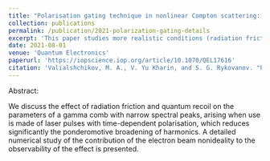 ```yaml
---
title: "Polarisation gating technique in nonlinear Compton scattering: effect of radiation friction and electron beam nonideality"
collection: publications
permalink: /publication/2021-polarization-gating-details
excerpt: 'This paper studies more realistic conditions (radiation friction, nonideal electron beams) to determine whether polarization gating effect remains visible in the Compton spectrum.'
date: 2021-08-01
venue: 'Quantum Electronics'
paperurl: 'https://iopscience.iop.org/article/10.1070/QEL17616'
citation: 'Valialshchikov, M. A., V. Yu Kharin, and S. G. Rykovanov. "Polarisation gating technique in nonlinear Compton scattering: effect of radiation friction and electron beam nonideality." Quantum Electronics 51.9 (2021): 812.'
---
```


Abstract:

We discuss the effect of radiation friction and quantum recoil on the parameters of a gamma comb with narrow spectral peaks, arising when use is made of laser pulses with time-dependent polarisation, which reduces significantly the ponderomotive broadening of harmonics. A detailed numerical study of the contribution of the electron beam nonideality to the observability of the effect is presented.

